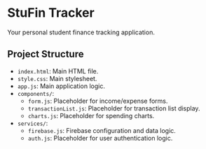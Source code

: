 # StuFin Tracker

Your personal student finance tracking application.

## Project Structure

- `index.html`: Main HTML file.
- `style.css`: Main stylesheet.
- `app.js`: Main application logic.
- `components/`:
    - `form.js`: Placeholder for income/expense forms.
    - `transactionList.js`: Placeholder for transaction list display.
    - `charts.js`: Placeholder for spending charts.
- `services/`:
    - `firebase.js`: Firebase configuration and data logic.
    - `auth.js`: Placeholder for user authentication logic.